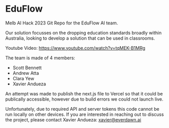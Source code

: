 # EduFlow
Melb AI Hack 2023 Git Repo for the EduFlow AI team.

Our solution focusses on the dropping education standards broadly within Australia, looking to develop a solution that can be used in classrooms.

Youtube Video:
https://www.youtube.com/watch?v=tqMEK-B1MRg

The team is made of 4 members:
- Scott Bennett
- Andrew Atta
- Clara Yew
- Xavier Andueza

An attempt was made to publish the next.js file to Vercel so that it could be publically accessible, however due to build errors we could not launch live.

Unfortunately, due to required API and server tokens this code cannot be run locally on other devices. If you are interested in reaching out to discuss the project, please contact Xavier Andueza: xavier@everdawn.ai
